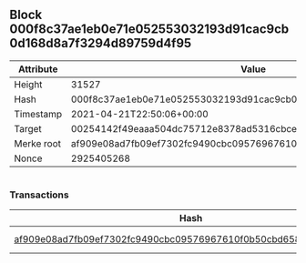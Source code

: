 ## Block 000f8c37ae1eb0e71e052553032193d91cac9cb0d168d8a7f3294d89759d4f95

Attribute | Value
--- | ---
Height | 31527
Hash | 000f8c37ae1eb0e71e052553032193d91cac9cb0d168d8a7f3294d89759d4f95
Timestamp | 2021-04-21T22:50:06+00:00
Target | 00254142f49eaaa504dc75712e8378ad5316cbcead634704b3734b6271167cc4
Merke root | af909e08ad7fb09ef7302fc9490cbc09576967610f0b50cbd658e7dfb5180603
Nonce | 2925405268

```

```

### Transactions

Hash | Amount
--- | ---
[af909e08ad7fb09ef7302fc9490cbc09576967610f0b50cbd658e7dfb5180603](af909e08ad7fb09ef7302fc9490cbc09576967610f0b50cbd658e7dfb5180603.md) | 10.00000000 SKEPTI 
